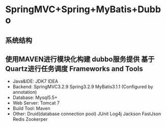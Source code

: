 SpringMVC+Spring+MyBatis+Dubbo
========================
系统结构
-----------------------------------
使用MAVEN进行模块化构建
dubbo服务提供
基于Quartz进行任务调度
Frameworks and Tools
-----------------------------------
* Java&IDE: JDK7 IDEA
* Backend:  SpringMVC3.2.9 Spring3.2.9 MyBatis3.1.1 (Configured by annotation)
* Database: Mysql5.5+
* Web Server: Tomcat 7
* Build Tool: Maven
* Other: Druid(database connection pool) JUnit Log4j Jackson FastJson Redis Zookerper
